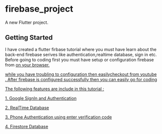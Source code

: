 # firebase_project

A new Flutter project.

## Getting Started
<p>I have created a flutter firbase tutorial where you must have learn about the back-end firebase serives like authentication,realtime database,
sign in etc. Before going to coding first you must have setup or configuration firebase from <a href ="https://console.firebase.google.com" />on your browser.</p>
<p>while you have troubling to configuration then easilycheckout from youtube . After firebase is configured successfully then you can easily go for coding</p>
<p>The following features are include in this tutorial :</p>
<p>1. Google SignIn and Authentication</p>
<p>2. RealTime Database</p>
<p>3. Phone Authentication using enter verification code</p>
<p>4. Firestore Database</p>


